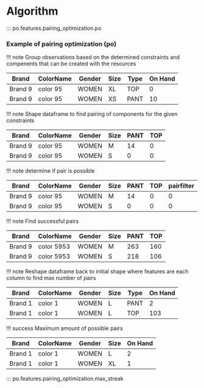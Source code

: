 Algorithm
==============
::: po.features.pairing_optimization.po


### Example of pairing optimization (po)

!!! note
    Group observations based on the determined constraints and compenents that can be created with the resources

| Brand   | ColorName | Gender | Size | Type | On Hand |
|---------|-----------|--------|------|------|---------|
| Brand 9 | color 95  | WOMEN  | XL   | TOP  | 0       |
| Brand 9 | color 95  | WOMEN  | XS   | PANT | 10      |


!!! note
    Shape dataframe to find pairing of components for the given constraints

| Brand   | ColorName | Gender | Size | PANT | TOP |
|---------|-----------|--------|------|------|-----|
| Brand 9 | color 95  | WOMEN  | M    | 14   | 0   |
| Brand 9 | color 95  | WOMEN  | S    | 0    | 0   |


!!! note
    determine if pair is possible

| Brand   | ColorName | Gender | Size | PANT | TOP | pairfilter |
|---------|-----------|--------|------|------|-----|------------|
| Brand 9 | color 95  | WOMEN  | M    | 14   | 0   | 0          |
| Brand 9 | color 95  | WOMEN  | S    | 0    | 0   | 0          |


!!! note
    Find successful pairs

| Brand   | ColorName  | Gender | Size | PANT | TOP |
|---------|------------|--------|------|------|-----|
| Brand 9 | color 5953 | WOMEN  | M    | 263  | 160 |
| Brand 9 | color 5953 | WOMEN  | S    | 218  | 106 |


!!! note
    Reshape dataframe back to initial shape where features are each column to find max number of pairs

| Brand   | ColorName  | Gender | Size | Type | On Hand |
|---------|------------|--------|------|------|---------|
| Brand 1 | color 1    | WOMEN  | L    | PANT | 2       |
| Brand 1 | color 1    | WOMEN  | L    | TOP  | 103     |


!!! success
    Maximum amount of possible pairs

| Brand   | ColorName  | Gender | Size | On Hand |
|---------|------------|--------|------|---------|
| Brand 1 | color 1    | WOMEN  | L    | 2       |
| Brand 1 | color 1    | WOMEN  | XL   | 1       |


::: po.features.pairing_optimization.max_streak